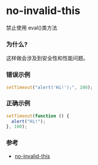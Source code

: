 # no-invalid-this

禁止使用 eval()类方法

### 为什么?

这样做会涉及到安全性和性能问题。

### 错误示例

```js
setTimeout("alert('Hi!');", 100);
```

### 正确示例

```js
setTimeout(function () {
  alert("Hi!");
}, 100);
```

### 参考

- [no-invalid-this](https://eslint.org/docs/rules/no-invalid-this)
